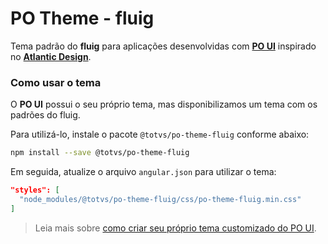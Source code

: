 # PO Theme - fluig

Tema padrão do **fluig** para aplicações desenvolvidas com [**PO UI**](http://po-ui.io) inspirado no [**Atlantic Design**](https://zeroheight.com/46f6e2d72/p/241299-atlantic-design).

### Como usar o tema

O **PO UI** possui o seu próprio tema, mas disponibilizamos um tema com os padrões do fluig.

Para utilizá-lo, instale o pacote `@totvs/po-theme-fluig` conforme abaixo:

```bash
npm install --save @totvs/po-theme-fluig
```

Em seguida, atualize o arquivo `angular.json` para utilizar o tema:

```json
"styles": [
  "node_modules/@totvs/po-theme-fluig/css/po-theme-fluig.min.css"
]
```

> Leia mais sobre [como criar seu próprio tema customizado do PO UI](https://po-ui.io/guides/create-theme-customization).
